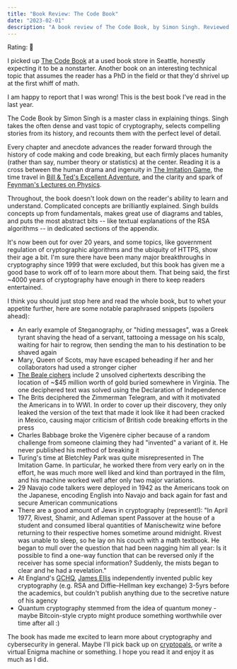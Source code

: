 ```yaml
---
title: "Book Review: The Code Book"
date: "2023-02-01"
description: "A book review of The Code Book, by Simon Singh. Reviewed by Leo Robinovitch."
---
```


Rating: 🧨

I picked up [The Code Book](https://simonsingh.net/books/the-code-book/) at a used book store in Seattle, honestly
expecting it to be a nonstarter. Another book on an interesting technical topic that assumes the reader has a PhD in the
field or that they'd shrivel up at the first whiff of math.

I am happy to report that I was wrong! This is the best book I've read in the last year.

The Code Book by Simon Singh is a master class in explaining things. Singh takes the often dense and vast topic of
cryptography, selects compelling stories from its history, and recounts them with the perfect level of detail.

Every chapter and anecdote advances the reader forward through the history of code making and code breaking, but each
firmly places humanity (rather than say, number theory or statistics) at the center. Reading it is a cross between the
human drama and ingenuity in
[The Imitation Game](https://en.wikipedia.org/wiki/The_Imitation_Game), the time travel
in [Bill & Ted's Excellent Adventure](https://en.wikipedia.org/wiki/Bill_%26_Ted%27s_Excellent_Adventure), and the
clarity and spark of [Feynman's Lectures on Physics](https://www.feynmanlectures.caltech.edu/).

Throughout, the book doesn't look down on the reader's ability to learn and understand. Complicated concepts are
brilliantly explained. Singh builds concepts up from fundamentals, makes great use of diagrams and tables, and puts the
most abstract bits -- like textual explanations of the RSA algorithms -- in dedicated sections of the appendix.

It's now been out for over 20 years, and some topics, like government regulation of cryptographic algorithms and the
ubiquity of HTTPS, show their age a bit. I'm sure there have been many major breakthroughs in cryptography since 1999
that were excluded, but this book has given me a good base to work off of to learn more about them. That being said, the
first ~4000 years of cryptography have enough in there to keep readers entertained.

I think you should just stop here and read the whole book, but to whet your appetite further, here are some notable
paraphrased snippets (spoilers ahead):

* An early example of Steganography, or "hiding messages", was a Greek tyrant shaving the head of a servant, tattooing a
  message on his scalp, waiting for hair to regrow, then sending the man to his destination to be shaved again
* Mary, Queen of Scots, may have escaped beheading if her and her collaborators had used a stronger cipher
* [The Beale ciphers](https://en.wikipedia.org/wiki/Beale_ciphers) include 2 unsolved ciphertexts describing the
  location of ~$45 million worth of gold buried somewhere in Virginia. The one deciphered text was solved using the
  Declaration of Independence
* The Brits deciphered the Zimmerman Telegram, and with it motivated the Americans in to WWI. In order to cover up their
  discovery, they only leaked the version of the text that made it look like it had been cracked in Mexico, causing
  major criticism of British code breaking efforts in the press
* Charles Babbage broke the Vigenère cipher because of a random challenge from someone claiming they had "invented" a
  variant of it. He never published his method of breaking it
* Turing's time at Bletchley Park was quite misrepresented in The Imitation Game. In particular, he worked there from
  very early on in the effort, he was much more well liked and kind than portrayed in the film, and his machine worked
  well after only two major variations.
* 29 Navajo code talkers were deployed in 1942 as the Americans took on the Japanese, encoding English into Navajo and
  back again for fast and secure American communications
* There are a good amount of Jews in cryptography (represent!): "In April 1977, Rivest, Shamir, and Adleman spent
  Passover at the house of a student and consumed liberal quantities of Manischewitz wine before returning to their
  respective homes sometime around midnight. Rivest was unable to sleep, so he lay on his couch with a math textbook. He
  began to mull over the question that had been nagging him all year: Is it possible to find a one-way function that can
  be reversed only if the receiver has some special information? Suddenly, the mists began to clear and he had a
  revelation."
* At England's [GCHQ](https://en.wikipedia.org/wiki/GCHQ), [James Ellis](https://en.wikipedia.org/wiki/James_H._Ellis)
  independently invented public key cryptography (e.g. RSA and Diffie–Hellman key exchange) 3-5yrs before the academics,
  but couldn't publish anything due to the secretive nature of his agency
* Quantum cryptography stemmed from the idea of quantum money - maybe Bitcoin-style crypto might produce something
  worthwhile over time after all :)

The book has made me excited to learn more about cryptography and cybersecurity in general. Maybe I'll pick back up
on [cryptopals](https://cryptopals.com/), or write a virtual Enigma machine or something. I hope you read it and enjoy
it as much as I did.
